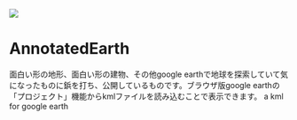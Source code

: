 ![](annotatedearth.png)
# AnnotatedEarth
面白い形の地形、面白い形の建物、その他google earthで地球を探索していて気になったものに鋲を打ち、公開しているものです。ブラウザ版google earthの「プロジェクト」機能からkmlファイルを読み込むことで表示できます。
a kml for google earth
